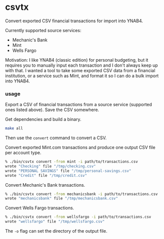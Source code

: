 # csvtx

Convert exported CSV financial transactions for import into YNAB4.

Currently supported source services:

- Mechanic's Bank
- Mint
- Wells Fargo

Motivation: I like YNAB4 (classic edition) for personal budgeting, but it
requires you to manually input each transaction and I don't always keep up with
that. I wanted a tool to take some exported CSV data from a financial
institution, or a service such as Mint, and format it so I can do a bulk import
into YNAB4.

### usage

Export a CSV of financial transactions from a source service (supported ones
listed above). Save the CSV somewhere.

Get dependencies and build a binary.
```sh
make all
```

Then use the `convert` command to convert a CSV.

Convert exported Mint.com transactions and produce one output CSV file per
account type.

```sh
% ./bin/csvtx convert -from mint -i path/to/transactions.csv
wrote "Checking" file "/tmp/checking.csv"
wrote "PERSONAL SAVINGS" file "/tmp/personal-savings.csv"
wrote "Credit" file "/tmp/credit.csv"
```

Convert Mechanic's Bank transactions.
```sh
% ./bin/csvtx convert -from mechanicsbank -i path/to/transactions.csv
wrote "mechanicsbank" file "/tmp/mechanicsbank.csv"
```

Convert Wells Fargo transactions.
```sh
% ./bin/csvtx convert -from wellsfargo -i path/to/transactions.csv
wrote "wellsfargo" file "/tmp/wellsfargo.csv"
```

The `-o` flag can set the directory of the output file.
